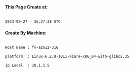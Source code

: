 
   
#### This Page Create at:

```bash

2023-09-27 - 16:27:38 UTC

```

#### Create By Machine:

```bash

Host Name : fv-az612-316

platform  : Linux-6.2.0-1011-azure-x86_64-with-glibc2.35

Ip Local  : 10.1.1.5

```

